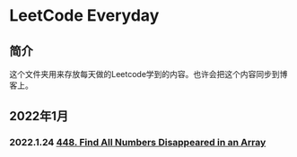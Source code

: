 # LeetCode Everyday

## 简介

这个文件夹用来存放每天做的Leetcode学到的内容。也许会把这个内容同步到博客上。

## 2022年1月

### 2022.1.24 [448. Find All Numbers Disappeared in an Array](https://leetcode-cn.com/problems/find-all-numbers-disappeared-in-an-array/)



